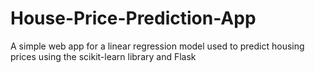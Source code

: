 # House-Price-Prediction-App
A simple web app for a linear regression model used to predict housing prices using the scikit-learn library and Flask
